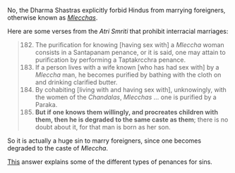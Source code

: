 No, the Dharma Shastras explicitly forbid Hindus from marrying foreigners, otherwise known as _[Mlecchas](https://en.wikipedia.org/wiki/Mleccha)_.

Here are some verses from the _Atri Smriti_ that prohibit interracial marriages:

> 182. The purification for knowing [having sex with] a _Mleccha_ woman consists in a Santapanam penance, or it is said, one may attain to purification by performing a Taptakrcchra penance.
> 183. If a person lives with a wife known [who has had sex with] by a _Mleccha_ man, he becomes purified by bathing with the cloth on and drinking clarified butter.
> 184. By cohabiting [living with and having sex with], unknowingly, with the women of the _Chandalas_, _Mlecchas_ ... one is purified by a Paraka.
> 185. **But if one knows them willingly, and procreates children with them, then he is degraded to the same caste as them**; there is no doubt about it, for that man is born as her son.

So it is actually a huge sin to marry foreigners, since one becomes degraded to the caste of _Mleccha_.

[This](https://hinduism.stackexchange.com/questions/30282/what-are-the-prajapatya-chandrayana-and-krcchra-penances) answer explains some of the different types of penances for sins.